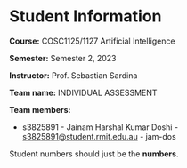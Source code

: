 # Student Information

**Course:** COSC1125/1127 Artificial Intelligence

**Semester:** Semester 2, 2023

**Instructor:** Prof. Sebastian Sardina

**Team name:** INDIVIDUAL ASSESSMENT

**Team members:**

* s3825891 - Jainam Harshal Kumar Doshi - s3825891@student.rmit.edu.au - jam-dos

Student numbers should just be the **numbers**.
